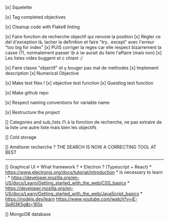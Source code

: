 [x] Squelette

[x] Tag completed objectives

[x] Cleanup code with Flake8 linting

[x] Faire fonction de recherche objectif qui renvoie la position
    [x] Régler ce del d'exception là, lacher la definition et faire "try.. except" avec l'erreur "too big for index"
    [x] PUIS corriger la regex car elle respect bizarrement la casse (?), normalement passer \b à \w aurait du faire l'affaire (mais non)
    [x] Les listes vides buggent et c chiant :/

[x] Faire classe "objectif" et y bouger pas mal de methodes
    [x] Implement description
    [x] Numerical Objective

[x] Make test files !
    [x] objective test function
    [x] Questlog test function

[x] Make github repo

[x] Respect naming conventions for variable name 

[x] Restructure the project

[] Categories and sub_lists
    /!\ à la fonction de recherche, ne pas extraire de la liste une autre liste mais bien les objectifs

[] Cold storage

[] Améliorer recherche ?
    THE SEARCH IS NOW A CORRECTING TOOL AT BEST

----------------------

[] Graphical UI
	* What framework ?
		* Electron ? (Typescript + React)
		    * https://www.electronjs.org/docs/tutorial/introduction
		    * Is necessary to learn :
		        * https://developer.mozilla.org/en-US/docs/Learn/Getting_started_with_the_web/CSS_basics
		        * https://developer.mozilla.org/en-US/docs/Learn/Getting_started_with_the_web/JavaScript_basics
		        * https://nodejs.dev/learn
https://www.youtube.com/watch?v=jE-SpRI3K5g&t=165s

[] MongoDB database
